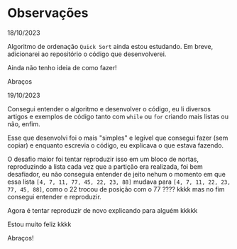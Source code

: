# Observações

18/10/2023

Algoritmo de ordenação `Quick Sort` ainda estou estudando. Em breve, adicionarei ao repositório o código que desenvolverei.

Ainda não tenho ideia de como fazer!

Abraços

19/10/2023

Consegui entender o algoritmo e desenvolver o código, eu li diversos artigos e exemplos de código tanto com `while` ou `for` criando mais listas ou não, enfim.

Esse que desenvolvi foi o mais "simples" e legível que consegui fazer (sem copiar) e enquanto escrevia o código, eu explicava o que estava fazendo.

O desafio maior foi tentar reproduzir isso em um bloco de nortas, reproduzindo a lista cada vez que a partição era realizada, foi bem desafiador, eu não conseguia entender de jeito nehum o momento em que essa lista `[4, 7, 11, 77, 45, 22, 23, 88]` mudava para `[4, 7, 11, 22, 23, 77, 45, 88]`, como o 22 trocou de posição com o 77 ???? kkkk mas no fim consegui entender e reproduzir.

Agora é tentar reproduzir de novo explicando para alguém kkkkk

Estou muito feliz kkkk

Abraços!